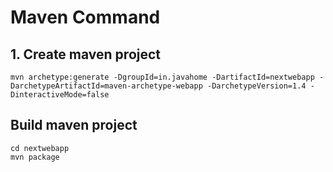 # Maven Command

## 1. Create maven project

```
mvn archetype:generate -DgroupId=in.javahome -DartifactId=nextwebapp -DarchetypeArtifactId=maven-archetype-webapp -DarchetypeVersion=1.4 -DinteractiveMode=false
```

## Build maven project

```
cd nextwebapp
mvn package
```
